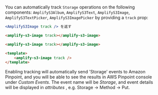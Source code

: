 You can automatically track `Storage` operations on the following components: `AmplifyS3Album`, `AmplifyS3Text`, `AmplifyS3Image`, `AmplifyS3TextPicker`, `AmplifyS3ImagePicker` by providing a `track` prop:

<docs-filter framework="react">

```jsx
<AmplifyS3Image track /> を返す
```
</docs-filter>

<docs-filter framework="angular">

```html
<amplify-s3-image track></amplify-s3-image>
```
</docs-filter>

<docs-filter framework="ionic">

```html
<amplify-s3-image track></amplify-s3-image>
```
</docs-filter>

<docs-filter framework="vue">

```html
<template>
    <amplify-s3-image track />
</template>
```
</docs-filter>

Enabling tracking will automatically send 'Storage' events to Amazon Pinpoint, and you will be able to see the results in AWS Pinpoint console under *Custom Events*. The event name will be *Storage*, and event details will be displayed in *attributes* , e.g. Storage -> Method -> Put.

